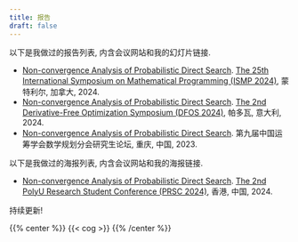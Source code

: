 ```yaml
---
title: 报告
draft: false
---
```


以下是我做过的报告列表, 内含会议网站和我的幻灯片链接.

- [Non-convergence Analysis of Probabilistic Direct Search](/zh-cn/documents/ISMP_2024_Montreal.pdf). [The 25th International Symposium on Mathematical Programming (ISMP 2024)](https://ismp2024.gerad.ca), 蒙特利尔, 加拿大, 2024.
- [Non-convergence Analysis of Probabilistic Direct Search](/zh-cn/documents/DFOS_2024_Padova.pdf). [The 2nd Derivative-Free Optimization Symposium (DFOS 2024)](https://dfos2024.diag.uniroma1.it), 帕多瓦, 意大利, 2024.
- [Non-convergence Analysis of Probabilistic Direct Search](/zh-cn/documents/MPORSC_2023_Chongqing.pdf). 第九届中国运筹学会数学规划分会研究生论坛, 重庆, 中国, 2023.

以下是我做过的海报列表, 内含会议网站和我的海报链接.

- [Non-convergence Analysis of Probabilistic Direct Search](/zh-cn/documents/PRSC_2024_HongKong_poster.pdf). [The 2nd PolyU Research Student Conference (PRSC 2024)](https://events.polyu.edu.hk/prsc2024/home), 香港, 中国, 2024.

持续更新!

{{% center %}}
{{< cog >}}
{{% /center %}}